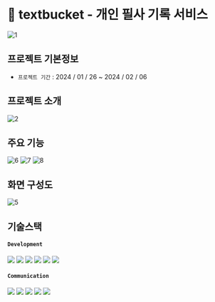 # 📝 textbucket - 개인 필사 기록 서비스
![1](https://github.com/Potenday-PILSA/pilsa-fe/assets/64420030/de7d0fce-b8f9-4e48-abc3-cae5ed98d33e)

## 프로젝트 기본정보
- `프로젝트 기간` : 2024 / 01 / 26 ~ 2024 / 02 / 06

## 프로젝트 소개
![2](https://github.com/Potenday-PILSA/pilsa-fe/assets/64420030/32478dc8-066c-4337-9fe6-fd04ccd8ffdd)

## 주요 기능
![6](https://github.com/Potenday-PILSA/pilsa-fe/assets/64420030/09bdb390-85c3-45ce-97ac-466649097351)
![7](https://github.com/Potenday-PILSA/pilsa-fe/assets/64420030/5ba22a94-a337-474d-88d0-041e5894e09a)
![8](https://github.com/Potenday-PILSA/pilsa-fe/assets/64420030/47dfe18e-83d9-4abd-bbfa-a1e4908c7d19)

## 화면 구성도
![5](https://github.com/Potenday-PILSA/pilsa-fe/assets/64420030/d58d1b8b-0f60-4670-91c3-e2dc527facbd)

## 기술스택

#### `Development`

<img src="https://img.shields.io/badge/react-61DAFB?style=flat-square&logo=react&logoColor=white"> <img src="https://img.shields.io/badge/next.js-000000?style=flat-square&logo=next.js&logoColor=white"> <img src="https://img.shields.io/badge/typescript-3178C6?style=flat-square&logo=typescript&logoColor=white"> <img src="https://img.shields.io/badge/redux-764ABC?style=flat-square&logo=redux&logoColor=white"> <img src="https://img.shields.io/badge/spring-6DB33F?style=flat-square&logo=spring&logoColor=white"> <img src="https://img.shields.io/badge/tailwindcss-06B6D4?style=flat-square&logo=tailwindcss&logoColor=white"> 

#### `Communication`
<img src="https://img.shields.io/badge/slack-4A154B?style=flat-square&logo=slack&logoColor=white"> <img src="https://img.shields.io/badge/notion-000000?style=flat-square&logo=notion&logoColor=white"> <img src="https://img.shields.io/badge/discord-5865F2?style=flat-square&logo=discord&logoColor=white"> <img src="https://img.shields.io/badge/figma-F24E1E?style=flat-square&logo=figma&logoColor=white"> <img src="https://img.shields.io/badge/github-181717?style=flat-square&logo=github&logoColor=white"> 

